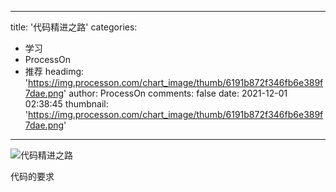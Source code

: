 
---
title: '代码精进之路'
categories: 
 - 学习
 - ProcessOn
 - 推荐
headimg: 'https://img.processon.com/chart_image/thumb/6191b872f346fb6e389f7dae.png'
author: ProcessOn
comments: false
date: 2021-12-01 02:38:45
thumbnail: 'https://img.processon.com/chart_image/thumb/6191b872f346fb6e389f7dae.png'
---

<div>   
<img class="thumb" alt="代码精进之路" src="https://img.processon.com/chart_image/thumb/6191b872f346fb6e389f7dae.png" referrerpolicy="no-referrer">
<p>代码的要求</p>  
</div>
            